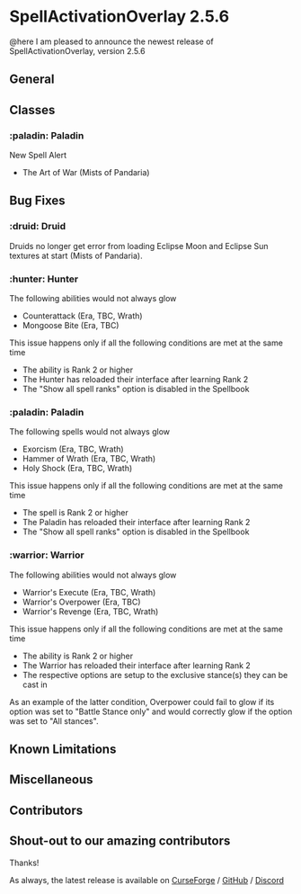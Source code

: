 # SpellActivationOverlay 2.5.6
@here I am pleased to announce the newest release of SpellActivationOverlay, version 2.5.6
## General
## Classes
### :paladin:  Paladin
New Spell Alert
- The Art of War (Mists of Pandaria)
## Bug Fixes
### :druid:  Druid
Druids no longer get error from loading Eclipse Moon and Eclipse Sun textures at start (Mists of Pandaria).
### :hunter:  Hunter
The following abilities would not always glow
- Counterattack (Era, TBC, Wrath)
- Mongoose Bite (Era, TBC)

This issue happens only if all the following conditions are met at the same time
- The ability is Rank 2 or higher
- The Hunter has reloaded their interface after learning Rank 2
- The "Show all spell ranks" option is disabled in the Spellbook
### :paladin:  Paladin
The following spells would not always glow
- Exorcism (Era, TBC, Wrath)
- Hammer of Wrath (Era, TBC, Wrath)
- Holy Shock (Era, TBC, Wrath)

This issue happens only if all the following conditions are met at the same time
- The spell is Rank 2 or higher
- The Paladin has reloaded their interface after learning Rank 2
- The "Show all spell ranks" option is disabled in the Spellbook
### :warrior:  Warrior
The following abilities would not always glow
- Warrior's Execute (Era, TBC, Wrath)
- Warrior's Overpower (Era, TBC)
- Warrior's Revenge (Era, TBC, Wrath)

This issue happens only if all the following conditions are met at the same time
- The ability is Rank 2 or higher
- The Warrior has reloaded their interface after learning Rank 2
- The respective options are setup to the exclusive stance(s) they can be cast in

As an example of the latter condition, Overpower could fail to glow if its option was set to "Battle Stance only" and would correctly glow if the option was set to "All stances".
## Known Limitations
## Miscellaneous
## Contributors
Shout-out to our amazing contributors
- 
Thanks!

As always, the latest release is available on [CurseForge](https://www.curseforge.com/wow/addons/spellactivationoverlay) / [GitHub](https://github.com/ennvina/spellactivationoverlay/releases/latest) / [Discord](https://discord.com/channels/1013194771969355858/1379111832207228938)